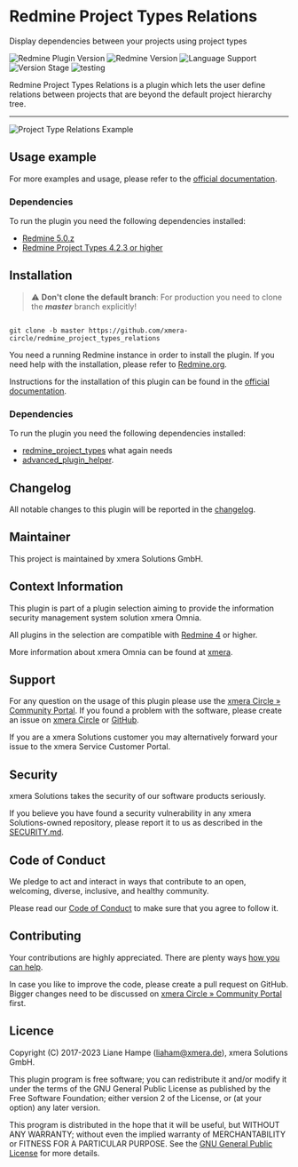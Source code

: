 # Redmine Project Types Relations

Display dependencies between your projects using project types

![Redmine Plugin Version](https://img.shields.io/badge/Redmine_Plugin-v2.0.7-red) ![Redmine Version](https://img.shields.io/badge/Redmine-v5.0.z-blue) ![Language Support](https://img.shields.io/badge/Languages-en,_de-green) ![Version Stage](https://img.shields.io/badge/Stage-release-important) ![testing](https://github.com/xmera-circle/redmine_project_types_relations/actions/workflows/5-0-stable.yml/badge.svg)


Redmine Project Types Relations is a plugin which lets the user define relations between projects that are beyond the default project hierarchy tree.

---

![Project Type Relations Example](https://circle.xmera.de/attachments/download/271/project-types-relations-example.png)
## Usage example

For more examples and usage, please refer to the [official documentation](https://circle.xmera.de/projects/redmine-project-types-relations/wiki).

### Dependencies

To run the plugin you need the following dependencies installed:

* [Redmine 5.0.z](https://github.com/redmine/redmine)
* [Redmine Project Types 4.2.3 or higher ](https://github.com/xmera-circle/redmine_project_types)

## Installation

> :warning: **Don't clone the default branch**: For production you need to clone the **_master_** branch explicitly!

```shell

git clone -b master https://github.com/xmera-circle/redmine_project_types_relations

```

You need a running Redmine instance in order to install the plugin. If you need help with the installation, please refer to [Redmine.org](https://redmine.org).

Instructions for the installation of this plugin can be found in the [official documentation](https://circle.xmera.de/projects/redmine-project-types-relations/wiki/Documentation).

### Dependencies

To run the plugin you need the following dependencies installed:

* [redmine_project_types](https://github.com/xmera-circle/redmine_project_types) what again needs
* [advanced_plugin_helper](https://github.com/xmera-circle/advanced_plugin_helper).

## Changelog

All notable changes to this plugin will be reported in the [changelog](https://circle.xmera.de/projects/redmine-project-types-relations/repository/redmine_project_types_relations/entry/CHANGELOG.md).

## Maintainer

This project is maintained by xmera Solutions GmbH.

## Context Information

This plugin is part of a plugin selection aiming to provide the information security management system solution xmera Omnia.

All plugins in the selection are compatible with [Redmine 4](https://redmine.org) or higher.

More information about xmera Omnia can be found at [xmera](https://xmera.de).

## Support

For any question on the usage of this plugin please use the [xmera Circle » Community Portal](https://circle.xmera.de). If you found a problem with the software, please create an issue on [xmera Circle](https://circle.xmera.de) or [GitHub](https://github.com/xmera-circle/redmine_project_types_relations).

If you are a xmera Solutions customer you may alternatively forward your issue to the xmera Service Customer Portal.

## Security

xmera Solutions takes the security of our software products seriously. 

If you believe you have found a security vulnerability in any xmera Solutions-owned repository, please report it to us as described in the [SECURITY.md](/SECURITY.md).

## Code of Conduct

We pledge to act and interact in ways that contribute to an open, welcoming, diverse, inclusive, and healthy community. 

Please read our [Code of Conduct](https://circle.xmera.de/projects/contributors-guide/wiki/Code-of-conduct) to make sure that you agree to follow it.

## Contributing

Your contributions are highly appreciated. There are plenty ways [how you can help](https://circle.xmera.de/projects/contributors-guide/wiki).

In case you like to improve the code, please create a pull request on GitHub. Bigger changes need to be discussed on [xmera Circle » Community Portal](https://circle.xmera.de) first.

## Licence

Copyright (C) 2017-2023 Liane Hampe (<liaham@xmera.de>), xmera Solutions GmbH.

This plugin program is free software; you can redistribute it and/or
modify it under the terms of the GNU General Public License
as published by the Free Software Foundation; either version 2
of the License, or (at your option) any later version.

This program is distributed in the hope that it will be useful,
but WITHOUT ANY WARRANTY; without even the implied warranty of
MERCHANTABILITY or FITNESS FOR A PARTICULAR PURPOSE.  See the
[GNU General Public License](https://www.gnu.org/licenses/old-licenses/gpl-2.0.en.html) for more details.
